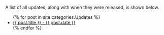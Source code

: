 A list of all updates, along with when they were released, is shown below.

<ul>
  {% for post in site.categories.Updates %}
    <li>
      <a href="https://jojomoore2007.github.io/thecodersite{{ post.url }}">{{ post.title }} - {{ post.date }}</a>
    </li>
  {% endfor %}
</ul>
